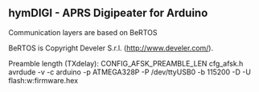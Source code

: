 hymDIGI - APRS Digipeater for Arduino
----------------------------------------

Communication layers are based on BeRTOS

BeRTOS is Copyright Develer S.r.l. (http://www.develer.com/).





Preamble length (TXdelay): CONFIG_AFSK_PREAMBLE_LEN cfg_afsk.h
avrdude -v -c arduino -p ATMEGA328P -P /dev/ttyUSB0 -b 115200 -D -U flash:w:firmware.hex

